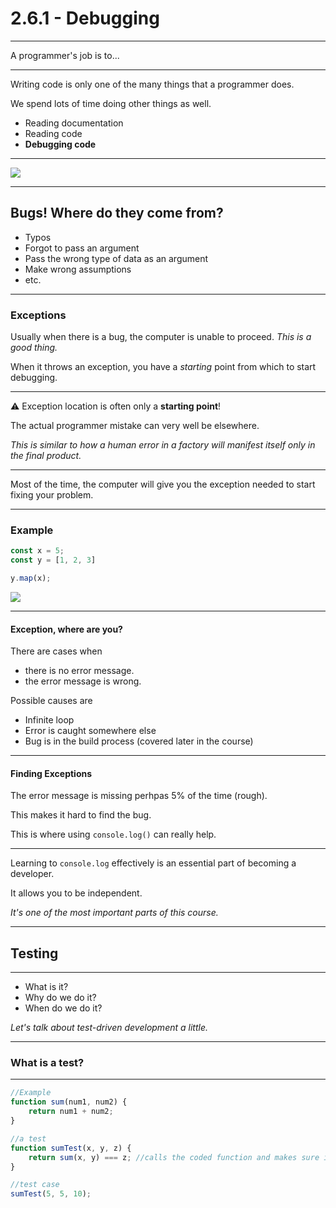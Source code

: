 # 2.6.1 - Debugging

---

A programmer's job is to...

---

Writing code is only one of the many things that a programmer does.

We spend lots of time doing other things as well.

- Reading documentation
- Reading code
- **Debugging code**

---

<img src='./assets/bugs.jpg' />

---

## Bugs! Where do they come from?

- Typos
- Forgot to pass an argument
- Pass the wrong type of data as an argument
- Make wrong assumptions
- etc.

---

### Exceptions

Usually when there is a bug, the computer is unable to proceed. _This is a good thing._

When it throws an exception, you have a _starting_ point from which to start debugging.

---

⚠️ Exception location is often only a **starting point**!

The actual programmer mistake can very well be elsewhere.

_This is similar to how a human error in a factory will manifest itself only in the final product._

---

Most of the time, the computer will give you the exception needed to start fixing your problem.

---

### Example

```js
const x = 5;
const y = [1, 2, 3]

y.map(x);
```

<img src='./assets/exception1.png' />

---

#### Exception, where are you?

There are cases when

- there is no error message.
- the error message is wrong.

Possible causes are

- Infinite loop
- Error is caught somewhere else
- Bug is in the build process (covered later in the course)

---

#### Finding Exceptions

The error message is missing perhpas 5% of the time (rough).

This makes it hard to find the bug.

This is where using `console.log()` can really help.

---

Learning to `console.log` effectively is an essential part of becoming a developer.

It allows you to be independent.

_It's one of the most important parts of this course._

---

## Testing

---

- What is it?
- Why do we do it?
- When do we do it?

_Let's talk about test-driven development a little._

---

### What is a test?

---

```js
//Example
function sum(num1, num2) {
    return num1 + num2;
}

//a test
function sumTest(x, y, z) {
    return sum(x, y) === z; //calls the coded function and makes sure it behaves as expected
}

//test case
sumTest(5, 5, 10);
```